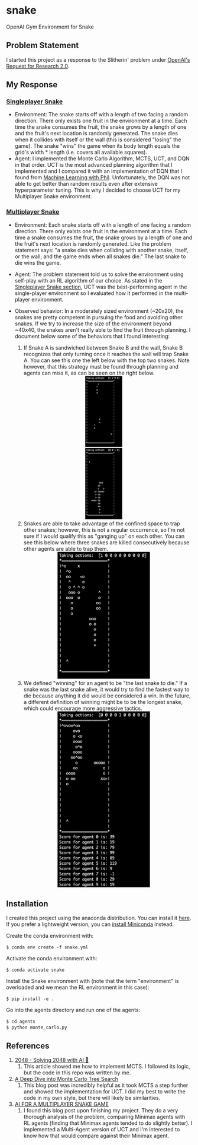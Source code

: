 # snake
OpenAI Gym Environment for Snake

## Problem Statement

I started this project as a response to the Slitherin' problem under [OpenAI's Request for Research 2.0](https://openai.com/blog/requests-for-research-2/).

## My Response
### [Singleplayer Snake](#single-player-snake)
*  Environment: The snake starts off with a length of two facing a random direction. There only exists one fruit in the environment at a time. Each time the snake consumes the fruit, the snake grows by a length of one and the fruit's next location is randomly generated. The snake dies when it collides with itself or the wall (this is considered "losing" the game). The snake "wins" the game when its body length equals the grid's width * length (i.e. covers all available squares).
*  Agent: I implemented the Monte Carlo Algorithm, MCTS, UCT, and DQN in that order. UCT is the most advanced planning algorithm that I implemented and I compared it with an implementation of DQN that I found from [Machine Learning with Phil](https://www.youtube.com/watch?v=SMZfgeHFFcA). Unfortunately, the DQN was not able to get better than random results even after extensive hyperparameter tuning. This is why I decided to choose UCT for my Multiplayer Snake environment.

### [Multiplayer Snake](#multi-player-snake)
*  Environment: Each snake starts off with a length of one facing a random direction. There only exists one fruit in the environment at a time. Each time a snake consumes the fruit, the snake grows by a length of one and the fruit's next location is randomly generated. Like the problem statement says: "a snake dies when colliding with another snake, itself, or the wall; and the game ends when all snakes die." The last snake to die wins the game.
*  Agent: The problem statement told us to solve the environment using self-play with an RL algorithm of our choice. As stated in the [Singleplayer Snake section](#single-player-snake), UCT was the best-performing agent in the single-player environment so I evaluated how it performed in the multi-player environment.
*  Observed behavior: In a moderately sized environment (~20x20), the snakes are pretty competent in pursuing the food and avoiding other snakes. If we try to increase the size of the environment beyond ~40x40, the snakes aren't really able to find the fruit through planning. I document below some of the behaviors that I found interesting:

    1. If Snake A is sandwiched between Snake B and the wall, Snake B recognizes that only turning once it reaches the wall will trap Snake A. You can see this one the left below with the top two snakes. Note however, that this strategy must be found through planning and agents can miss it, as can be seen on the right below.
    <div class="row" align="center">
      <div class="column">
        <img src="https://github.com/rpachauri/snake/blob/master/imgs/block_till_edge.gif" width="100">
      </div>
      <div class="column">
        <img src="https://github.com/rpachauri/snake/blob/master/imgs/missed_block.gif" width="100">
      </div>
    </div>
    
    2. Snakes are able to take advantage of the confined space to trap other snakes; however, this is not a regular occurrence, so I'm not sure if I would qualify this as "ganging up" on each other. You can see this below where three snakes are killed consecutively because other agents are able to trap them.
    <div class="row" align="center">
      <div class="column">
        <img src="https://github.com/rpachauri/snake/blob/master/imgs/triple_kill.gif" width="250">
      </div>
    </div>
    
    3. We defined "winning" for an agent to be "the last snake to die." If a snake was the last snake alive, it would try to find the fastest way to die because anything it did would be considered a win. In the future, a different definition of winning might be to be the longest snake, which could encourage more aggressive tactics.
    <div class="row" align="center">
      <div class="column">
        <img src="https://github.com/rpachauri/snake/blob/master/imgs/suicide.png" width="250">
      </div>
    </div>

## Installation

I created this project using the anaconda distribution. You can install it [here](https://docs.anaconda.com/anaconda/install/). If you prefer a lightweight version, you can [install Miniconda](https://docs.conda.io/projects/conda/en/latest/user-guide/install/) instead.


Create the conda environment with:

    $ conda env create -f snake.yml

Activate the conda environment with:

    $ conda activate snake

Install the Snake environment with (note that the term "environment" is overloaded and we mean the RL environment in this case):

    $ pip install -e .

Go into the agents directory and run one of the agents:

    $ cd agents
    $ python monte_carlo.py

## References
1. [2048 - Solving 2048 with AI 🤖](https://towardsdatascience.com/2048-solving-2048-with-monte-carlo-tree-search-ai-2dbe76894bab)
    1. This article showed me how to implement MCTS. I followed its logic, but the code in this repo was written by me.
2. [A Deep Dive into Monte Carlo Tree Search](https://www.moderndescartes.com/essays/deep_dive_mcts/)
    1. This blog post was incredibly helpful as it took MCTS a step further and showed the implementation for UCT. I did my best to write the code in my own style, but there will likely be similarities.
3. [AI FOR A MULTIPLAYER SNAKE GAME](https://sds-dubois.github.io/2017/01/03/Multiplayer-Snake-AI.html)
    1. I found this blog post upon finishing my project. They do a very thorough analysis of the problem, comparing Minimax agents with RL agents (finding that Minimax agents tended to do slightly better). I implemented a Multi-Agent version of UCT and I'm interested to know how that would compare against their Minimax agent.
